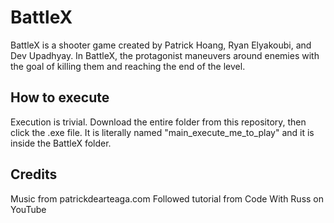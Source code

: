 # BattleX

BattleX is a shooter game created by Patrick Hoang, Ryan Elyakoubi, and Dev Upadhyay.
In BattleX, the protagonist maneuvers around enemies with the goal of killing them and reaching the end of the level.

## How to execute

Execution is trivial. Download the entire folder from this repository, then click the .exe file. It is literally named
"main_execute_me_to_play" and it is inside the BattleX folder.

## Credits

Music from patrickdearteaga.com
Followed tutorial from Code With Russ on YouTube
